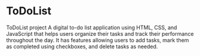 # ToDoList
ToDoList project 
A digital to-do list application using HTML, CSS, and JavaScript that helps users organize their tasks and track their performance throughout the day.
It has features allowing users to add tasks, mark them as completed using checkboxes, and delete tasks as needed.
